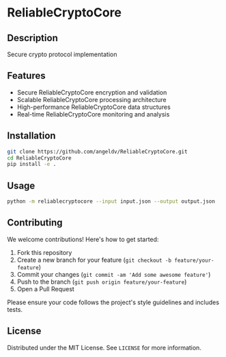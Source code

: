 # ReliableCryptoCore

## Description

Secure crypto protocol implementation

## Features

- Secure ReliableCryptoCore encryption and validation
- Scalable ReliableCryptoCore processing architecture
- High-performance ReliableCryptoCore data structures
- Real-time ReliableCryptoCore monitoring and analysis
## Installation

```bash
git clone https://github.com/angeldv/ReliableCryptoCore.git
cd ReliableCryptoCore
pip install -e .
```

## Usage

```bash
python -m reliablecryptocore --input input.json --output output.json
```

## Contributing

We welcome contributions! Here's how to get started:

1. Fork this repository
2. Create a new branch for your feature (`git checkout -b feature/your-feature`)
3. Commit your changes (`git commit -am 'Add some awesome feature'`)
4. Push to the branch (`git push origin feature/your-feature`)
5. Open a Pull Request

Please ensure your code follows the project's style guidelines and includes tests.

## License

Distributed under the MIT License. See `LICENSE` for more information.
